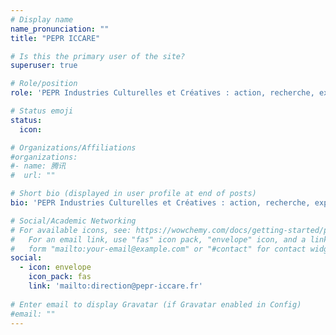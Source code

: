 ```yaml
---
# Display name
name_pronunciation: ""
title: "PEPR ICCARE"

# Is this the primary user of the site?
superuser: true

# Role/position
role: 'PEPR Industries Culturelles et Créatives : action, recherche, expérimentation'

# Status emoji
status:
  icon: 

# Organizations/Affiliations
#organizations:
#- name: 腾讯
#  url: ""

# Short bio (displayed in user profile at end of posts)
bio: 'PEPR Industries Culturelles et Créatives : action, recherche, expérimentation'

# Social/Academic Networking
# For available icons, see: https://wowchemy.com/docs/getting-started/page-builder/#icons
#   For an email link, use "fas" icon pack, "envelope" icon, and a link in the
#   form "mailto:your-email@example.com" or "#contact" for contact widget.
social:
  - icon: envelope
    icon_pack: fas
    link: 'mailto:direction@pepr-iccare.fr'
 
# Enter email to display Gravatar (if Gravatar enabled in Config)
#email: ""
---
```

